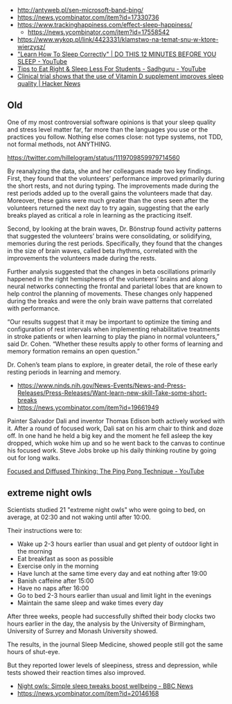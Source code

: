 - http://antyweb.pl/sen-microsoft-band-bing/
- https://news.ycombinator.com/item?id=17330736
- https://www.trackinghappiness.com/effect-sleep-happiness/
  - https://news.ycombinator.com/item?id=17558542
- https://www.wykop.pl/link/4423331/klamstwo-na-temat-snu-w-ktore-wierzysz/
- ["Learn How To Sleep Correctly" | DO THIS 12 MINUTES BEFORE YOU SLEEP - YouTube](https://www.youtube.com/watch?v=3soroEZ3yBk)
- [Tips to Eat Right & Sleep Less For Students - Sadhguru - YouTube](https://www.youtube.com/watch?v=GM0lU5Dq7eA)
- [Clinical trial shows that the use of Vitamin D supplement improves sleep quality | Hacker News](https://news.ycombinator.com/item?id=28770869)

## Old

One of my most controversial software opinions is that your sleep quality and stress level matter far, far more than the languages you use or the practices you follow. Nothing else comes close: not type systems, not TDD, not formal methods, not ANYTHING.

https://twitter.com/hillelogram/status/1119709859979714560

By reanalyzing the data, she and her colleagues made two key findings. First, they found that the volunteers’ performance improved primarily during the short rests, and not during typing. The improvements made during the rest periods added up to the overall gains the volunteers made that day. Moreover, these gains were much greater than the ones seen after the volunteers returned the next day to try again, suggesting that the early breaks played as critical a role in learning as the practicing itself.

Second, by looking at the brain waves, Dr. Bönstrup found activity patterns that suggested the volunteers’ brains were consolidating, or solidifying, memories during the rest periods. Specifically, they found that the changes in the size of brain waves, called beta rhythms, correlated with the improvements the volunteers made during the rests.

Further analysis suggested that the changes in beta oscillations primarily happened in the right hemispheres of the volunteers’ brains and along neural networks connecting the frontal and parietal lobes that are known to help control the planning of movements. These changes only happened during the breaks and were the only brain wave patterns that correlated with performance.

“Our results suggest that it may be important to optimize the timing and configuration of rest intervals when implementing rehabilitative treatments in stroke patients or when learning to play the piano in normal volunteers,” said Dr. Cohen. “Whether these results apply to other forms of learning and memory formation remains an open question.”

Dr. Cohen’s team plans to explore, in greater detail, the role of these early resting periods in learning and memory.

- https://www.ninds.nih.gov/News-Events/News-and-Press-Releases/Press-Releases/Want-learn-new-skill-Take-some-short-breaks
- https://news.ycombinator.com/item?id=19661949

Painter Salvador Dali and inventor Thomas Edison both actively worked with it. After a round of focused work, Dali sat on his arm chair to think and doze off. In one hand he held a big key and the moment he fell asleep the key dropped, which woke him up and so he went back to the canvas to continue his focused work. Steve Jobs broke up his daily thinking routine by going out for long walks.

[Focused and Diffused Thinking: The Ping Pong Technique - YouTube](https://www.youtube.com/watch?v=WTr12dK2Se0&feature=youtu.be)

## extreme night owls

Scientists studied 21 "extreme night owls" who were going to bed, on average, at 02:30 and not waking until after 10:00.

Their instructions were to:

- Wake up 2-3 hours earlier than usual and get plenty of outdoor light in the morning
- Eat breakfast as soon as possible
- Exercise only in the morning
- Have lunch at the same time every day and eat nothing after 19:00
- Banish caffeine after 15:00
- Have no naps after 16:00
- Go to bed 2-3 hours earlier than usual and limit light in the evenings
- Maintain the same sleep and wake times every day

After three weeks, people had successfully shifted their body clocks two hours earlier in the day, the analysis by the University of Birmingham, University of Surrey and Monash University showed.

The results, in the journal Sleep Medicine, showed people still got the same hours of shut-eye.

But they reported lower levels of sleepiness, stress and depression, while tests showed their reaction times also improved.

- [Night owls: Simple sleep tweaks boost wellbeing - BBC News](https://www.bbc.com/news/health-48558309)
- https://news.ycombinator.com/item?id=20146168
